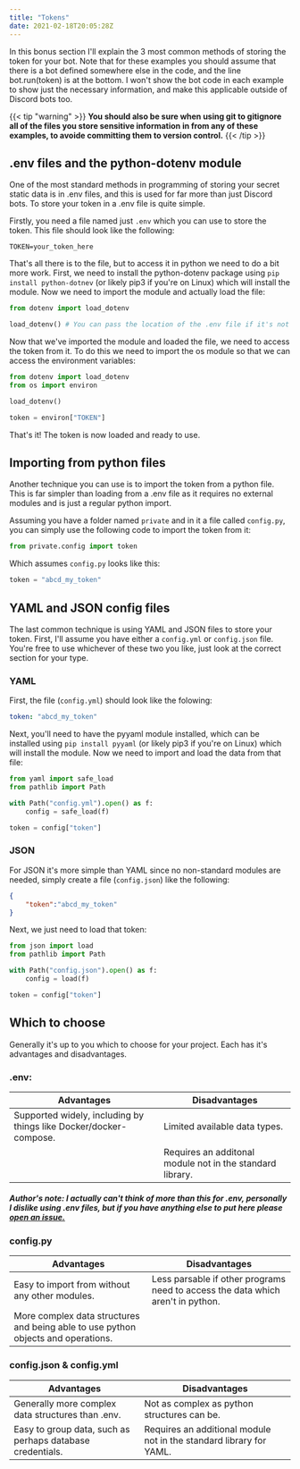 ```yaml
---
title: "Tokens"
date: 2021-02-18T20:05:28Z
---
```


In this bonus section I'll explain the 3 most common methods of storing the token for your bot. Note that for these examples you should assume that there is a bot defined somewhere else in the code, and the line bot.run(token) is at the bottom. I won't show the bot code in each example to show just the necessary information, and make this applicable outside of Discord bots too.

{{< tip "warning" >}}
**You should also be sure when using git to gitignore all of the files you store sensitive information in from any of these examples, to avoide committing them to version control.**
{{< /tip >}}

## .env files and the python-dotenv module

One of the most standard methods in programming of storing your secret static data is in .env files, and this is used for far more than just Discord bots. To store your token in a .env file is quite simple.

Firstly, you need a file named just `.env` which you can use to store the token. This file should look like the following:

```
TOKEN=your_token_here
```

That's all there is to the file, but to access it in python we need to do a bit more work. First, we need to install the python-dotenv package using `pip install python-dotnev` (or likely pip3 if you're on Linux) which will install the module. Now we need to import the module and actually load the file:

```py
from dotenv import load_dotenv

load_dotenv() # You can pass the location of the .env file if it's not in a standard location
```

Now that we've imported the module and loaded the file, we need to access the token from it. To do this we need to import the os module so that we can access the environment variables:

```py
from dotenv import load_dotenv
from os import environ

load_dotenv()

token = environ["TOKEN"]
```

That's it! The token is now loaded and ready to use.

## Importing from python files

Another technique you can use is to import the token from a python file. This is far simpler than loading from a .env file as it requires no external modules and is just a regular python import.

Assuming you have a folder named `private` and in it a file called `config.py`, you can simply use the following code to import the token from it:

```py
from private.config import token
```

Which assumes `config.py` looks like this:

```py
token = "abcd_my_token"
```

## YAML and JSON config files

The last common technique is using YAML and JSON files to store your token. First, I'll assume you have either a `config.yml` or `config.json` file. You're free to use whichever of these two you like, just look at the correct section for your type.

### YAML

First, the file (`config.yml`) should look like the folowing:

```yml
token: "abcd_my_token"
```

Next, you'll need to have the pyyaml module installed, which can be installed using `pip install pyyaml` (or likely pip3 if you're on Linux) which will install the module. Now we need to import and load the data from that file:

```py
from yaml import safe_load
from pathlib import Path

with Path("config.yml").open() as f:
    config = safe_load(f)

token = config["token"]
```

### JSON

For JSON it's more simple than YAML since no non-standard modules are needed, simply create a file (`config.json`) like the following:

```json
{
    "token":"abcd_my_token"
}
```

Next, we just need to load that token:

```py
from json import load
from pathlib import Path

with Path("config.json").open() as f:
    config = load(f)

token = config["token"]
```

## Which to choose

Generally it's up to you which to choose for your project. Each has it's advantages and disadvantages.

### .env:

|Advantages|Disadvantages|
|---|---|
|Supported widely, including by things like Docker/docker-compose.|Limited available data types.|
| |Requires an additonal module not in the standard library.|

##### Author's note: I actually can't think of more than this for .env, personally I dislike using .env files, but if you have anything else to put here please [open an issue.](https://github.com/vcokltfre/tutorial/issues)

### config.py

|Advantages|Disadvantages|
|---|---|
|Easy to import from without any other modules.|Less parsable if other programs need to access the data which aren't in python.|
|More complex data structures and being able to use python objects and operations.| |

### config.json & config.yml

|Advantages|Disadvantages|
|---|---|
|Generally more complex data structures than .env.|Not as complex as python structures can be.|
|Easy to group data, such as perhaps database credentials.|Requires an additional module not in the standard library for YAML.|